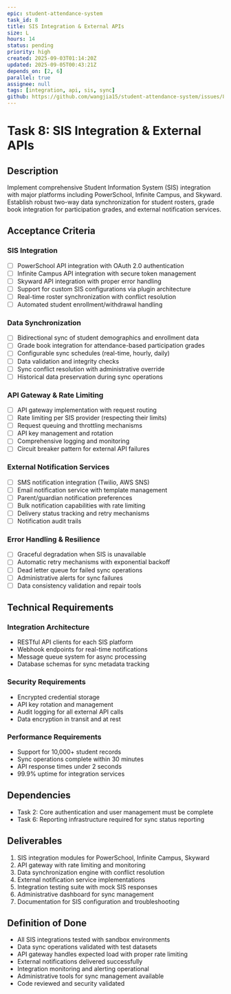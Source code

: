 ```yaml
---
epic: student-attendance-system
task_id: 8
title: SIS Integration & External APIs
size: L
hours: 14
status: pending
priority: high
created: 2025-09-03T01:14:20Z
updated: 2025-09-05T00:43:21Z
depends_on: [2, 6]
parallel: true
assignee: null
tags: [integration, api, sis, sync]
github: https://github.com/wangjia15/student-attendance-system/issues/8
---
```


# Task 8: SIS Integration & External APIs

## Description

Implement comprehensive Student Information System (SIS) integration with major platforms including PowerSchool, Infinite Campus, and Skyward. Establish robust two-way data synchronization for student rosters, grade book integration for participation grades, and external notification services.

## Acceptance Criteria

### SIS Integration
- [ ] PowerSchool API integration with OAuth 2.0 authentication
- [ ] Infinite Campus API integration with secure token management
- [ ] Skyward API integration with proper error handling
- [ ] Support for custom SIS configurations via plugin architecture
- [ ] Real-time roster synchronization with conflict resolution
- [ ] Automated student enrollment/withdrawal handling

### Data Synchronization
- [ ] Bidirectional sync of student demographics and enrollment data
- [ ] Grade book integration for attendance-based participation grades
- [ ] Configurable sync schedules (real-time, hourly, daily)
- [ ] Data validation and integrity checks
- [ ] Sync conflict resolution with administrative override
- [ ] Historical data preservation during sync operations

### API Gateway & Rate Limiting
- [ ] API gateway implementation with request routing
- [ ] Rate limiting per SIS provider (respecting their limits)
- [ ] Request queuing and throttling mechanisms
- [ ] API key management and rotation
- [ ] Comprehensive logging and monitoring
- [ ] Circuit breaker pattern for external API failures

### External Notification Services
- [ ] SMS notification integration (Twilio, AWS SNS)
- [ ] Email notification service with template management
- [ ] Parent/guardian notification preferences
- [ ] Bulk notification capabilities with rate limiting
- [ ] Delivery status tracking and retry mechanisms
- [ ] Notification audit trails

### Error Handling & Resilience
- [ ] Graceful degradation when SIS is unavailable
- [ ] Automatic retry mechanisms with exponential backoff
- [ ] Dead letter queue for failed sync operations
- [ ] Administrative alerts for sync failures
- [ ] Data consistency validation and repair tools

## Technical Requirements

### Integration Architecture
- RESTful API clients for each SIS platform
- Webhook endpoints for real-time notifications
- Message queue system for async processing
- Database schemas for sync metadata tracking

### Security Requirements
- Encrypted credential storage
- API key rotation and management
- Audit logging for all external API calls
- Data encryption in transit and at rest

### Performance Requirements
- Support for 10,000+ student records
- Sync operations complete within 30 minutes
- API response times under 2 seconds
- 99.9% uptime for integration services

## Dependencies
- Task 2: Core authentication and user management must be complete
- Task 6: Reporting infrastructure required for sync status reporting

## Deliverables
1. SIS integration modules for PowerSchool, Infinite Campus, Skyward
2. API gateway with rate limiting and monitoring
3. Data synchronization engine with conflict resolution
4. External notification service implementations
5. Integration testing suite with mock SIS responses
6. Administrative dashboard for sync management
7. Documentation for SIS configuration and troubleshooting

## Definition of Done
- All SIS integrations tested with sandbox environments
- Data sync operations validated with test datasets
- API gateway handles expected load with proper rate limiting
- External notifications delivered successfully
- Integration monitoring and alerting operational
- Administrative tools for sync management available
- Code reviewed and security validated